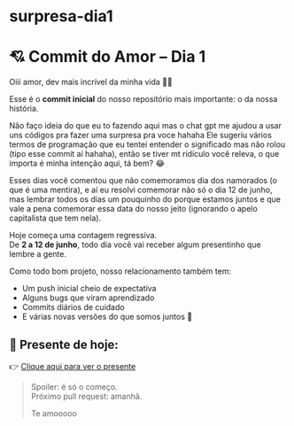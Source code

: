 # surpresa-dia1
# 💘 Commit do Amor – Dia 1

Oiii amor, dev mais incrível da minha vida 🧑‍💻

Esse é o **commit inicial** do nosso repositório mais importante: o da nossa história.

Não faço ideia do que eu to fazendo aqui mas o chat gpt me ajudou a usar uns códigos pra fazer uma surpresa pra voce hahaha Ele sugeriu vários termos de programação que eu tentei entender o significado mas não rolou (tipo esse commit aí hahaha), então se tiver mt ridículo você releva, o que importa é minha intenção aqui, tá bem? 😂

Esses dias você comentou que não comemoramos dia dos namorados (o que é uma mentira), e aí eu resolvi comemorar não só o dia 12 de junho, mas lembrar todos os dias um pouquinho do porque estamos juntos e que vale a pena comemorar essa data do nosso jeito (ignorando o apelo capitalista que tem nela).

Hoje começa uma contagem regressiva.  
De **2 a 12 de junho**, todo dia você vai receber algum presentinho que lembre a gente.

Como todo bom projeto, nosso relacionamento também tem:
- Um push inicial cheio de expectativa
- Alguns bugs que viram aprendizado
- Commits diários de cuidado
- E várias novas versões do que somos juntos 💞

## 🎁 Presente de hoje:

👉 [Clique aqui para ver o presente]([https://imgur.com/a/dIbbW1a](https://drive.google.com/file/d/18punQ0tuSQnXh4Turr4E0HFOLve78r5g/view?usp=sharing))

> Spoiler: é só o começo.  
> Próximo pull request: amanhã.  
>  
> Te amooooo

